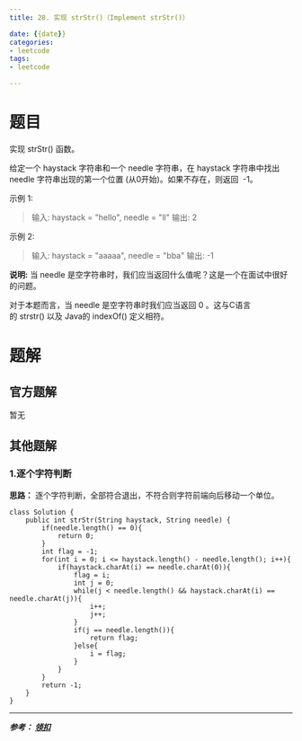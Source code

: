 ```yaml
---
title: 28. 实现 strStr()（Implement strStr()）

date: {{date}}
categories:
- leetcode
tags:
- leetcode

---
```

# 题目
实现 strStr() 函数。

给定一个 haystack 字符串和一个 needle 字符串，在 haystack 字符串中找出 needle 字符串出现的第一个位置 (从0开始)。如果不存在，则返回  -1。

示例 1:
> 输入: haystack = "hello", needle = "ll"
> 输出: 2

示例 2:
> 输入: haystack = "aaaaa", needle = "bba"
> 输出: -1

**说明:**
当 needle 是空字符串时，我们应当返回什么值呢？这是一个在面试中很好的问题。

对于本题而言，当 needle 是空字符串时我们应当返回 0 。这与C语言的 strstr() 以及 Java的 indexOf() 定义相符。



# 题解

## 官方题解
暂无

## 其他题解
### 1.逐个字符判断
**思路：** 逐个字符判断，全部符合退出，不符合则字符前端向后移动一个单位。
```
class Solution {
    public int strStr(String haystack, String needle) {
        if(needle.length() == 0){
            return 0;
        }
        int flag = -1;
        for(int i = 0; i <= haystack.length() - needle.length(); i++){
            if(haystack.charAt(i) == needle.charAt(0)){
                flag = i;
                int j = 0;
                while(j < needle.length() && haystack.charAt(i) == needle.charAt(j)){
                    i++;
                    j++;
                }
                if(j == needle.length()){
                    return flag;
                }else{
                    i = flag;
                }
            }
        }
        return -1;
    }
}
```

---
***参考：
[领扣](https://leetcode-cn.com/problems/implement-strstr/)***
